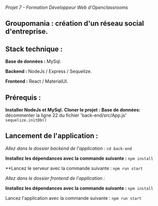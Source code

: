 *Projet 7 - Formation Développeur Web d'Openclassrooms*

Groupomania : création d'un réseau social d'entreprise.
------

Stack technique :
----
**Base de données :** MySql.  

**Backend :** NodeJs / Express / Sequelize.

**Frontend :** React / MaterialUI.

Prérequis :
-------
**Installer NodeJs et MySql.**
**Cloner le projet :**
**Base de données:** décommenter la ligne 22 du fichier 'back-end/src/App.js' `sequelize.initDb()` 

Lancement de l'application :
------
*Allez dans le dossier backend de l'application :*
`cd back-end`

**Installez les dépendances avec la commande suivante :**
`npm install`

**Lancez le serveur avec la commande suivante :
`npm run start`

*Allez dans le dossier frontend de l'application :*

**Installez les dépendances avec la commande suivante :**
`npm install`

Lancez l'application avec la commande suivante :
`npm run start`
